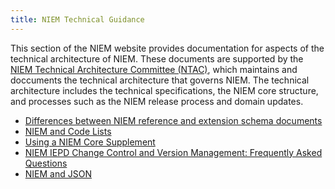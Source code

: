 ```yaml
---
title: NIEM Technical Guidance
---
```


This section of the NIEM website provides documentation for aspects of the
technical architecture of NIEM. These documents are supported by the [NIEM
Technical Architecture Committee
(NTAC)](https://www.niem.gov/meet-us/ntac/Pages/default.aspx), which maintains
and doccuments the technical architecture that governs NIEM. The technical
architecture includes the technical specifications, the NIEM core structure, and
processes such as the NIEM release process and domain updates.

* [Differences between NIEM reference and extension schema documents](ref-vs-ext)
* [NIEM and Code Lists](code-lists)
* [Using a NIEM Core Supplement](core-supplement)
* [NIEM IEPD Change Control and Version Management: Frequently Asked Questions](iepd-versions)
* [NIEM and JSON](json)
